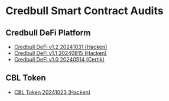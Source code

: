 # Credbull Smart Contract Audits

## Credbull DeFi Platform
- [Credbull DeFi v1.2 20241031 (Hacken)](./credbull-defi/Hacken_Credbull_.SCA.Credbull._.Credbull-DeFi._.Oct2024_P-2024-1316_1_20241031.16_16.pdf)
- [Credbull DeFi v1.1 20240815 (Hacken)](./credbull-defi/Hacken_Credbull_.SCA.Credbull._.DeFi._.July2024_P-2024-980_1_20240815.07_12.pdf)
- [Credbull DeFi v1.0 20240514 (Certik)](./credbull-defi/Credbull_REP-final-20240514T004748Z.pdf)

## CBL Token
- [CBL Token 20241023 (Hacken)](./credbull-defi/Hacken_Credbull_[SCA].Credbull._.Credbull-DeFi._.Oct2024_P-2024-1316_1_20241023.14_58.pdf)
